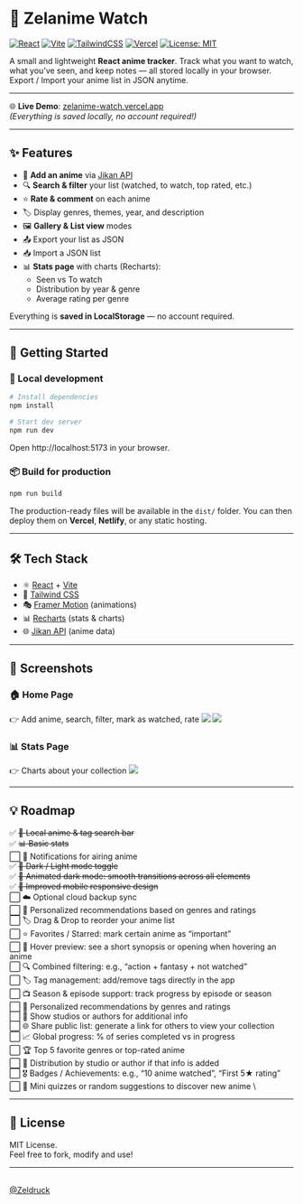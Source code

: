 # 🌸 Zelanime Watch  

[![React](https://img.shields.io/badge/React-20232A?style=for-the-badge&logo=react&logoColor=61DAFB)](https://react.dev/)
[![Vite](https://img.shields.io/badge/Vite-646CFF?style=for-the-badge&logo=vite&logoColor=white)](https://vitejs.dev/)
[![TailwindCSS](https://img.shields.io/badge/Tailwind_CSS-06B6D4?style=for-the-badge&logo=tailwindcss&logoColor=white)](https://tailwindcss.com/)
[![Vercel](https://img.shields.io/badge/Deployed%20on-Vercel-black?style=for-the-badge&logo=vercel)](https://zelanime-watch.vercel.app)
[![License: MIT](https://img.shields.io/badge/License-MIT-yellow.svg?style=for-the-badge)](./LICENSE)




A small and lightweight **React anime tracker**.
Track what you want to watch, what you’ve seen, and keep notes — all stored locally in your browser.
Export / Import your anime list in JSON anytime.

---

🌐 **Live Demo**: [zelanime-watch.vercel.app](https://zelanime-watch.vercel.app)  
*(Everything is saved locally, no account required!)*  

---

## ✨ Features  

- 📌 **Add an anime** via [Jikan API](https://docs.api.jikan.moe/)  
- 🔍 **Search & filter** your list (watched, to watch, top rated, etc.)  
- ⭐ **Rate & comment** on each anime  
- 🏷️ Display genres, themes, year, and description  
- 🖼️ **Gallery & List view** modes  
- 📤 Export your list as JSON  
- 📥 Import a JSON list  
- 📊 **Stats page** with charts (Recharts):  
  - Seen vs To watch  
  - Distribution by year & genre  
  - Average rating per genre  

Everything is **saved in LocalStorage** — no account required.  

---

## 🚀 Getting Started  

### 🔧 Local development  

```bash
# Install dependencies
npm install

# Start dev server
npm run dev
```
Open http://localhost:5173 in your browser.

### 📦 Build for production 

```bash
npm run build
```

The production-ready files will be available in the `dist/` folder.
You can then deploy them on **Vercel**, **Netlify**, or any static hosting.

---

## 🛠️ Tech Stack
- ⚛️ [React](https://react.dev/) + [Vite](https://vitejs.dev/)
- 🎨 [Tailwind CSS](https://vitejs.dev/)
- 🎭 [Framer Motion](https://www.framer.com/motion/) (animations)
- 📊 [Recharts](https://recharts.org/) (stats & charts)
- 🌐 [Jikan API](https://docs.api.jikan.moe/) (anime data)

---

## 📸 Screenshots
### 🏠 Home Page
👉 Add anime, search, filter, mark as watched, rate
![](https://github.com/zeldruck/zelanime-watch/blob/main/git-images/home-gallery.png)
![](https://github.com/zeldruck/zelanime-watch/blob/main/git-images/home-list.png)


### 📊 Stats Page
👉 Charts about your collection
![](https://github.com/zeldruck/zelanime-watch/blob/main/git-images/stats.png)

---

## 💡 Roadmap

✅ ~~🔎 Local anime & tag search bar~~ \
✅ ~~📊 Basic stats~~ \
⬜ 🔔 Notifications for airing anime \
✅ ~~🌙 Dark / Light mode toggle~~ \
✅ ~~🌙 Animated dark mode: smooth transitions across all elements~~ \
✅ ~~📱 Improved mobile responsive design~~ \
⬜ ☁️ Optional cloud backup sync \
⬜ 🎯 Personalized recommendations based on genres and ratings \
⬜ 🏷️ Drag & Drop to reorder your anime list \
⬜ ⭐ Favorites / Starred: mark certain anime as “important” \
⬜ 👀 Hover preview: see a short synopsis or opening when hovering an anime \
⬜ 🔍 Combined filtering: e.g., “action + fantasy + not watched” \
⬜ 🏷️ Tag management: add/remove tags directly in the app \
⬜ 📺 Season & episode support: track progress by episode or season \
⬜ 🎯 Personalized recommendations by genres and ratings \
⬜ 🏢 Show studios or authors for additional info \
⬜ 🌐 Share public list: generate a link for others to view your collection \
⬜ 📈 Global progress: % of series completed vs in progress \
⬜ 🏆 Top 5 favorite genres or top-rated anime \
⬜ 🏢 Distribution by studio or author if that info is added \
⬜ 🎖️ Badges / Achievements: e.g., “10 anime watched”, “First 5★ rating” \
⬜ 🎲 Mini quizzes or random suggestions to discover new anime \

---

## 📝 License

MIT License. \
Feel free to fork, modify and use!

---
\
[@Zeldruck](https://github.com/Zeldruck)